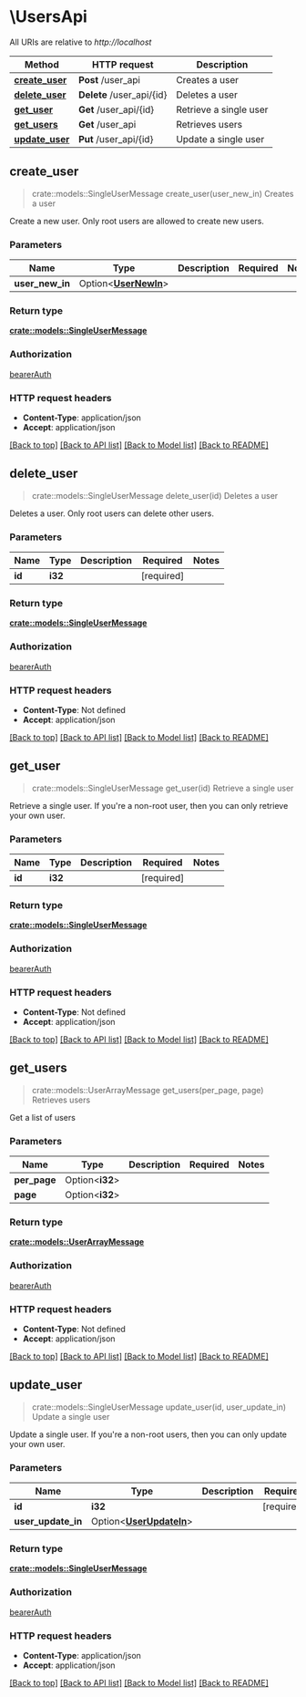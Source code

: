 # \UsersApi

All URIs are relative to *http://localhost*

Method | HTTP request | Description
------------- | ------------- | -------------
[**create_user**](UsersApi.md#create_user) | **Post** /user_api | Creates a user
[**delete_user**](UsersApi.md#delete_user) | **Delete** /user_api/{id} | Deletes a user
[**get_user**](UsersApi.md#get_user) | **Get** /user_api/{id} | Retrieve a single user
[**get_users**](UsersApi.md#get_users) | **Get** /user_api | Retrieves users
[**update_user**](UsersApi.md#update_user) | **Put** /user_api/{id} | Update a single user



## create_user

> crate::models::SingleUserMessage create_user(user_new_in)
Creates a user

Create a new user. Only root users are allowed to create new users.

### Parameters


Name | Type | Description  | Required | Notes
------------- | ------------- | ------------- | ------------- | -------------
**user_new_in** | Option<[**UserNewIn**](UserNewIn.md)> |  |  |

### Return type

[**crate::models::SingleUserMessage**](SingleUserMessage.md)

### Authorization

[bearerAuth](../README.md#bearerAuth)

### HTTP request headers

- **Content-Type**: application/json
- **Accept**: application/json

[[Back to top]](#) [[Back to API list]](../README.md#documentation-for-api-endpoints) [[Back to Model list]](../README.md#documentation-for-models) [[Back to README]](../README.md)


## delete_user

> crate::models::SingleUserMessage delete_user(id)
Deletes a user

Deletes a user. Only root users can delete other users.

### Parameters


Name | Type | Description  | Required | Notes
------------- | ------------- | ------------- | ------------- | -------------
**id** | **i32** |  | [required] |

### Return type

[**crate::models::SingleUserMessage**](SingleUserMessage.md)

### Authorization

[bearerAuth](../README.md#bearerAuth)

### HTTP request headers

- **Content-Type**: Not defined
- **Accept**: application/json

[[Back to top]](#) [[Back to API list]](../README.md#documentation-for-api-endpoints) [[Back to Model list]](../README.md#documentation-for-models) [[Back to README]](../README.md)


## get_user

> crate::models::SingleUserMessage get_user(id)
Retrieve a single user

Retrieve a single user. If you're a non-root user, then you can only retrieve your own user.

### Parameters


Name | Type | Description  | Required | Notes
------------- | ------------- | ------------- | ------------- | -------------
**id** | **i32** |  | [required] |

### Return type

[**crate::models::SingleUserMessage**](SingleUserMessage.md)

### Authorization

[bearerAuth](../README.md#bearerAuth)

### HTTP request headers

- **Content-Type**: Not defined
- **Accept**: application/json

[[Back to top]](#) [[Back to API list]](../README.md#documentation-for-api-endpoints) [[Back to Model list]](../README.md#documentation-for-models) [[Back to README]](../README.md)


## get_users

> crate::models::UserArrayMessage get_users(per_page, page)
Retrieves users

Get a list of users

### Parameters


Name | Type | Description  | Required | Notes
------------- | ------------- | ------------- | ------------- | -------------
**per_page** | Option<**i32**> |  |  |
**page** | Option<**i32**> |  |  |

### Return type

[**crate::models::UserArrayMessage**](UserArrayMessage.md)

### Authorization

[bearerAuth](../README.md#bearerAuth)

### HTTP request headers

- **Content-Type**: Not defined
- **Accept**: application/json

[[Back to top]](#) [[Back to API list]](../README.md#documentation-for-api-endpoints) [[Back to Model list]](../README.md#documentation-for-models) [[Back to README]](../README.md)


## update_user

> crate::models::SingleUserMessage update_user(id, user_update_in)
Update a single user

Update a single user. If you're a non-root users, then you can only update your own user.

### Parameters


Name | Type | Description  | Required | Notes
------------- | ------------- | ------------- | ------------- | -------------
**id** | **i32** |  | [required] |
**user_update_in** | Option<[**UserUpdateIn**](UserUpdateIn.md)> |  |  |

### Return type

[**crate::models::SingleUserMessage**](SingleUserMessage.md)

### Authorization

[bearerAuth](../README.md#bearerAuth)

### HTTP request headers

- **Content-Type**: application/json
- **Accept**: application/json

[[Back to top]](#) [[Back to API list]](../README.md#documentation-for-api-endpoints) [[Back to Model list]](../README.md#documentation-for-models) [[Back to README]](../README.md)

